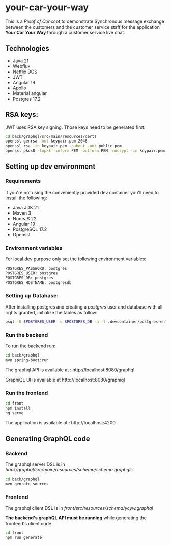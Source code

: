 # your-car-your-way

This is a *Proof of Concept* to demonstrate Synchronous message exchange between the customers and the customer service staff for the application **Your Car Your Way** through a customer service live chat.

## Technologies

- Java 21
- Webflux
- Netflix DGS
- JWT
- Angular 19
- Apollo
- Material angular
- Postgres 17.2


## RSA keys:

JWT uses RSA key signing. Those keys need to be generated first:

``` bash
cd back/graphql/src/main/resources/certs
openssl genrsa -out keypair.pem 2048
openssl rsa -in keypair.pem -pubout -out public.pem
openssl pkcs8 -topk8 -inform PEM -outform PEM -nocrypt -in keypair.pem -out private.pem
```

## Setting up dev environment

### Requirements

if you're not using the conveniently provided dev container you'll need to install the following:

- Java JDK 21
- Maven 3
- NodeJS 22
- Angular 19
- PostgreSQL 17.2
- Openssl

### Environment variables

For local dev purpose only set the following environment variables:

``` bash
POSTGRES_PASSWORD: postgres
POSTGRES_USER: postgres
POSTGRES_DB: postgres
POSTGRES_HOSTNAME: postgresdb
```

### Setting up Database:

After installing postgres and creating a *postgres* user and database with all rights granted, initialize the tables as follow:

``` bash
psql -U $POSTGRES_USER -d $POSTGRES_DB -a -f .devcontainer/postgres-entrypoint-initdb.d/01-schema.sql
```

### Run the backend

To run the backend run:
``` bash
cd back/graphql
mvn spring-boot:run
```

The graphql API is available at : http://localhost:8080/graphql

GraphiQL UI is available at http://localhost:8080/graphiql


### Run the frontend
``` bash
cd front
npm install
ng serve
```

The application is available at : http://localhost:4200

## Generating GraphQL code

### Backend

The graphql server DSL is in *back/graphql/src/main/resources/schema/schema.graphqls*

``` bash
cd back/graphql
mvn genrate-sources
```

### Frontend

The graphql client DSL is in *front/src/resources/schema/ycyw.graphql*

**The backend's graphQL API must be running** while generating the frontend's client code

``` bash
cd front
npm run generate
```